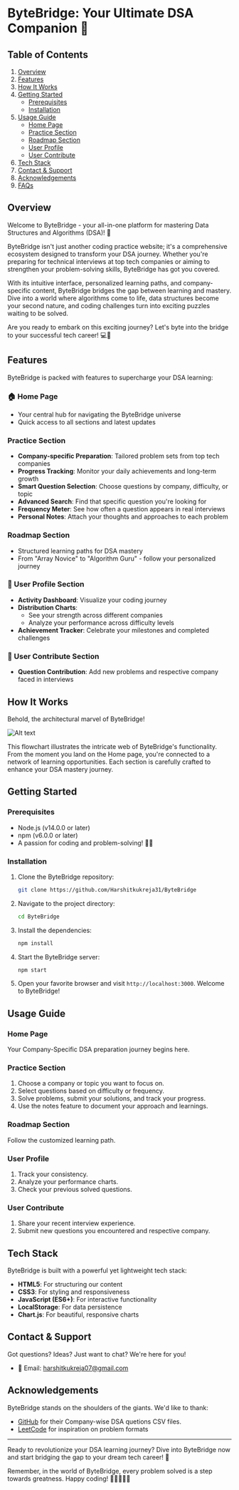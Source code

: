 # ByteBridge: Your Ultimate DSA Companion 🚀

## Table of Contents
1. [Overview](#overview)
2. [Features](#features)
3. [How It Works](#how-it-works)
4. [Getting Started](#getting-started)
   - [Prerequisites](#prerequisites)
   - [Installation](#installation)
5. [Usage Guide](#usage-guide)
   - [Home Page](#home-page)
   - [Practice Section](#practice-section)
   - [Roadmap Section](#roadmap-section)
   - [User Profile](#user-profile)
   - [User Contribute](#user-contribute)
6. [Tech Stack](#tech-stack)
7. [Contact & Support](#contact--support)
10. [Acknowledgements](#acknowledgements)
11. [FAQs](#faqs)

## Overview

Welcome to ByteBridge - your all-in-one platform for mastering Data Structures and Algorithms (DSA)! 🎉

ByteBridge isn't just another coding practice website; it's a comprehensive ecosystem designed to transform your DSA journey. Whether you're preparing for technical interviews at top tech companies or aiming to strengthen your problem-solving skills, ByteBridge has got you covered.

With its intuitive interface, personalized learning paths, and company-specific content, ByteBridge bridges the gap between learning and mastery. Dive into a world where algorithms come to life, data structures become your second nature, and coding challenges turn into exciting puzzles waiting to be solved.

Are you ready to embark on this exciting journey? Let's byte into the bridge to your successful tech career! 💻🌉

## Features

ByteBridge is packed with features to supercharge your DSA learning:

### 🏠 Home Page
- Your central hub for navigating the ByteBridge universe
- Quick access to all sections and latest updates

### Practice Section
- **Company-specific Preparation**: Tailored problem sets from top tech companies
- **Progress Tracking**: Monitor your daily achievements and long-term growth
- **Smart Question Selection**: Choose questions by company, difficulty, or topic
- **Advanced Search**: Find that specific question you're looking for
- **Frequency Meter**: See how often a question appears in real interviews
- **Personal Notes**: Attach your thoughts and approaches to each problem

### Roadmap Section
- Structured learning paths for DSA mastery
- From "Array Novice" to "Algorithm Guru" - follow your personalized journey

### 👤 User Profile Section
- **Activity Dashboard**: Visualize your coding journey
- **Distribution Charts**: 
  - See your strength across different companies
  - Analyze your performance across difficulty levels
- **Achievement Tracker**: Celebrate your milestones and completed challenges

### 🤝 User Contribute Section

- **Question Contribution**: Add new problems and respective company faced in interviews 


## How It Works

Behold, the architectural marvel of ByteBridge!

![Alt text](flowchart/flowchart.png)

This flowchart illustrates the intricate web of ByteBridge's functionality. From the moment you land on the Home page, you're connected to a network of learning opportunities. Each section is carefully crafted to enhance your DSA mastery journey.

## Getting Started

### Prerequisites
- Node.js (v14.0.0 or later)
- npm (v6.0.0 or later)
- A passion for coding and problem-solving! 🧠💡

### Installation

1. Clone the ByteBridge repository:
   ```bash
   git clone https://github.com/Harshitkukreja31/ByteBridge
   ```

2. Navigate to the project directory:
   ```bash
   cd ByteBridge
   ```

3. Install the dependencies:
   ```bash
   npm install
   ```

4. Start the ByteBridge server:
   ```bash
   npm start
   ```

5. Open your favorite browser and visit `http://localhost:3000`. Welcome to ByteBridge!

## Usage Guide

### Home Page
Your Company-Specific DSA preparation journey begins here. 

### Practice Section
1. Choose a company or topic you want to focus on.
2. Select questions based on difficulty or frequency.
3. Solve problems, submit your solutions, and track your progress.
4. Use the notes feature to document your approach and learnings.

### Roadmap Section

Follow the customized learning path.


### User Profile
1. Track your consistency.
2. Analyze your performance charts.
3. Check your previous solved questions.

### User Contribute
1. Share your recent interview experience.
2. Submit new questions you encountered and respective company.


## Tech Stack

ByteBridge is built with a powerful yet lightweight tech stack:

- **HTML5**: For structuring our content
- **CSS3**: For styling and responsiveness
- **JavaScript (ES6+)**: For interactive functionality
- **LocalStorage**: For data persistence
- **Chart.js**: For beautiful, responsive charts





## Contact & Support

Got questions? Ideas? Just want to chat? We're here for you!

- 📧 Email: harshitkukreja07@gmail.com


## Acknowledgements

ByteBridge stands on the shoulders of the giants. We'd like to thank:

- [GitHub](https://github.com/krishnadey30/LeetCode-Questions-CompanyWise) for their Company-wise DSA quetions CSV files.
- [LeetCode](https://leetcode.com/) for inspiration on problem formats



---

Ready to revolutionize your DSA learning journey? Dive into ByteBridge now and start bridging the gap to your dream tech career! 🌟

Remember, in the world of ByteBridge, every problem solved is a step towards greatness. Happy coding! 🚀👨‍💻👩‍💻
